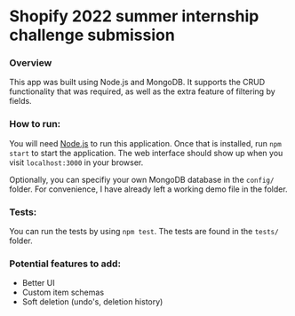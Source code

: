 # Shopify 2022 summer internship challenge submission

### Overview
This app was built using Node.js and MongoDB. It supports the CRUD functionality that was required, as well as the extra feature of filtering by fields.

### How to run:
You will need [Node.js](https://nodejs.org/en/download/) to run this application. Once that is installed, run ```npm start``` to start the application. The web interface should show up when you visit ```localhost:3000``` in your browser.

Optionally, you can specifiy your own MongoDB database in the ```config/``` folder. For convenience, I have already left a working demo file in the folder.

### Tests:
You can run the tests by using ```npm test```. The tests are found in the ```tests/``` folder.

### Potential features to add:
- Better UI
- Custom item schemas
- Soft deletion (undo's, deletion history)